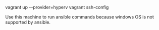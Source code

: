 vagrant up --provider=hyperv
vagrant ssh-config

Use this machine to run ansible commands because windows OS is not supported by ansible.